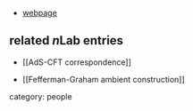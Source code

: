 
* [webpage](http://www.southampton.ac.uk/maths/about/staff/ks8e11.page)

## related $n$Lab entries

* [[AdS-CFT correspondence]]

* [[Fefferman-Graham ambient construction]]

category: people